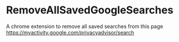 # RemoveAllSavedGoogleSearches
A chrome extension to remove all saved searches from this page https://myactivity.google.com/privacyadvisor/search
